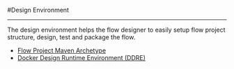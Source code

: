 #Design Environment

---
The design environment helps the flow designer to easily setup flow project structure, design, test and package the flow.

- [Flow Project Maven Archetype](flow-project-maven-archetype.md)
- [Docker Design Runtime Environment (DDRE)](docker-design-runtime-environment.md)